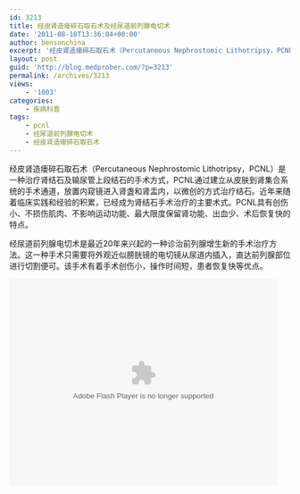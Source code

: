 ```yaml
---
id: 3213
title: 经皮肾造瘘碎石取石术及经尿道前列腺电切术
date: '2011-08-10T13:36:04+00:00'
author: bensonchina
excerpt: '经皮肾造瘘碎石取石术（Percutaneous Nephrostomic Lithotripsy，PCNL）是一种治疗肾结石及输尿管上段结石的手术方式，PCNL通过建立从皮肤到肾集合系统的手术通道，放置内窥镜进入肾盏和肾盂内，以微创的方式治疗结石'
layout: post
guid: 'http://blog.medprober.com/?p=3213'
permalink: /archives/3213
views:
    - '1003'
categories:
    - 疾病科普
tags:
    - pcnl
    - 经尿道前列腺电切术
    - 经皮肾造瘘碎石取石术
---
```


经皮肾造瘘碎石取石术（Percutaneous Nephrostomic Lithotripsy，PCNL）是一种治疗肾结石及输尿管上段结石的手术方式，PCNL通过建立从皮肤到肾集合系统的手术通道，放置内窥镜进入肾盏和肾盂内，以微创的方式治疗结石。近年来随着临床实践和经验的积累，已经成为肾结石手术治疗的主要术式。PCNL具有创伤小、不损伤肌肉、不影响运动功能、最大限度保留肾功能、出血少、术后恢复快的特点。

经尿道前列腺电切术是最近20年来兴起的一种诊治前列腺增生新的手术治疗方法。这一种手术只需要将外观近似膀胱镜的电切镜从尿道内插入，直达前列腺部位进行切割便可。该手术有着手术创伤小，操作时间短，患者恢复快等优点。

<div><object classid="clsid:d27cdb6e-ae6d-11cf-96b8-444553540000" codebase="http://download.macromedia.com/pub/shockwave/cabs/flash/swflash.cab#version=6,0,40,0" height="370" id="sinaplayer" width="480"><param name="allowScriptAccess" value="always"></param><param name="src" value="http://you.video.sina.com.cn/api/sinawebApi/outplayrefer.php/vid=31676097_1073892413/s.swf type="></param><param name="pluginspage" value="http://www.macromedia.com/go/getflashplayer"></param><param name="application" value=""></param><param name="x-shockwave-flash" value=""></param><param name="allowfullscreen" value="true"></param><param name="allowscriptaccess" value="always"></param><embed allowfullscreen="true" allowscriptaccess="always" application="" height="370" id="sinaplayer" pluginspage="http://www.macromedia.com/go/getflashplayer" src="http://you.video.sina.com.cn/api/sinawebApi/outplayrefer.php/vid=31676097_1073892413/s.swf type=" type="application/x-shockwave-flash" width="480" x-shockwave-flash=""></embed></object></div>